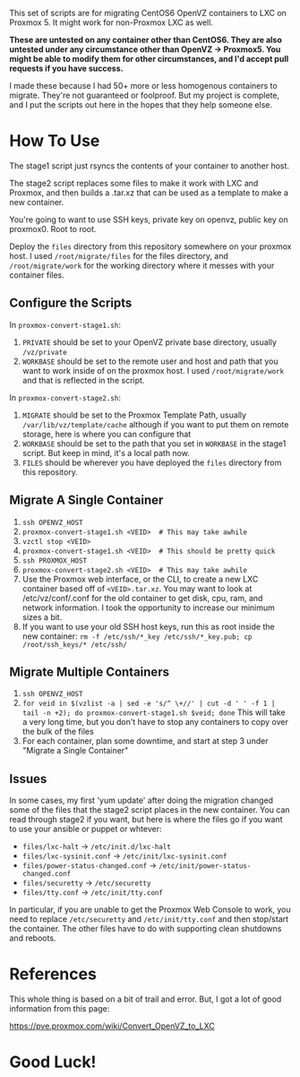 This set of scripts are for migrating CentOS6 OpenVZ containers to
LXC on Proxmox 5.  It might work for non-Proxmox LXC as well.

**These are untested on any container other than CentOS6.  They
are also untested under any circumstance other than OpenVZ -> Proxmox5.
You might be able to modify them for other circumstances, and I'd accept
pull requests if you have success.**

I made these because I had 50+ more or less homogenous containers to migrate.
They're not guaranteed or foolproof.  But my project is complete, and I put
the scripts out here in the hopes that they help someone else.

# How To Use
The stage1 script just rsyncs the contents of your container to another host.

The stage2 script replaces some files to make it work with LXC and Proxmox,
and then builds a .tar.xz that can be used as a template to make a new
container.

You're going to want to use SSH keys, private key on openvz, public key on proxmox0.  Root to root.

Deploy the `files` directory from this repository somewhere on your proxmox
host.  I used `/root/migrate/files` for the files directory, and `/root/migrate/work`
for the working directory where it messes with your container files.

## Configure the Scripts
In `proxmox-convert-stage1.sh`:
1. `PRIVATE` should be set to your OpenVZ private base directory, usually `/vz/private`
2. `WORKBASE` should be set to the remote user and host and path that you want to
   work inside of on the proxmox host.  I used `/root/migrate/work` and that is
   reflected in the script.

In `proxmox-convert-stage2.sh`:
1. `MIGRATE` should be set to the Proxmox Template Path, usually `/var/lib/vz/template/cache`
   although if you want to put them on remote storage, here is where you can configure that
2. `WORKBASE` should be set to the path that you set in `WORKBASE` in the stage1 script.
   But keep in mind, it's a local path now.
3. `FILES` should be wherever you have deployed the `files` directory from this repository.

## Migrate A Single Container
1. `ssh OPENVZ_HOST`
2. `proxmox-convert-stage1.sh <VEID>  # This may take awhile`
3. `vzctl stop <VEID>`
4. `proxmox-convert-stage1.sh <VEID>  # This should be pretty quick`
5. `ssh PROXMOX_HOST`
6. `proxmox-convert-stage2.sh <VEID>  # This may take awhile`
7. Use the Proxmox web interface, or the CLI, to create a new LXC container
   based off of `<VEID>.tar.xz`.  You may want to look at /etc/vz/conf/<VEID>.conf for the
   old container to get disk, cpu, ram, and network information.  I took the opportunity to
   increase our minimum sizes a bit.
8. If you want to use your old SSH host keys, run this as root inside the new container:
   `rm -f /etc/ssh/*_key /etc/ssh/*_key.pub; cp /root/ssh_keys/* /etc/ssh/`

## Migrate Multiple Containers
1. `ssh OPENVZ_HOST`
2. `for veid in $(vzlist -a | sed -e 's/^ \+//' | cut -d ' ' -f 1 | tail -n +2); do proxmox-convert-stage1.sh $veid; done`
   This will take a very long time, but you don't have to stop any containers to copy over the bulk of the files
3. For each container, plan some downtime, and start at step 3 under "Migrate a Single Container"

## Issues
In some cases, my first 'yum update' after doing the migration changed some of the files that
the stage2 script places in the new container.  You can read through stage2 if you want, but
here is where the files go if you want to use your ansible or puppet or whtever:

* `files/lxc-halt` -> `/etc/init.d/lxc-halt`
* `files/lxc-sysinit.conf` -> `/etc/init/lxc-sysinit.conf`
* `files/power-status-changed.conf` -> `/etc/init/power-status-changed.conf`
* `files/securetty` -> `/etc/securetty`
* `files/tty.conf` -> `/etc/init/tty.conf`

In particular, if you are unable to get the Proxmox Web Console to work, you need to
replace `/etc/securetty` and `/etc/init/tty.conf` and then stop/start the container.  The other
files have to do with supporting clean shutdowns and reboots.

# References

This whole thing is based on a bit of trail and error.  But, I got a lot of good
information from this page:

https://pve.proxmox.com/wiki/Convert_OpenVZ_to_LXC

# Good Luck!
